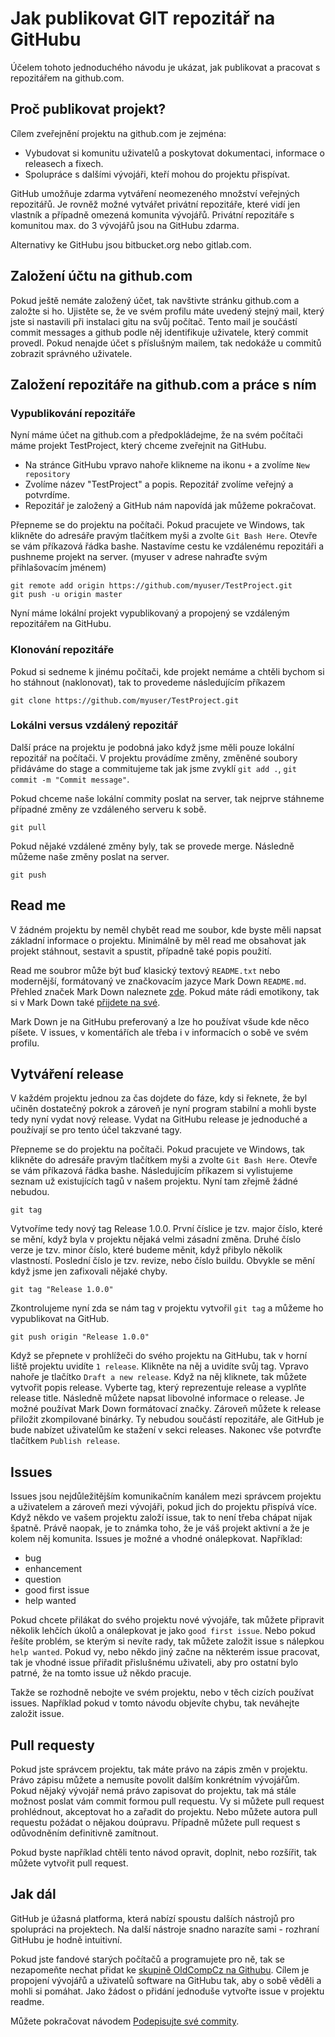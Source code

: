 # Jak publikovat GIT repozitář na GitHubu

Účelem tohoto jednoduchého návodu je ukázat, jak publikovat a pracovat s 
repozitářem na github.com.

## Proč publikovat projekt?

Cílem zveřejnění projektu na github.com je zejména:

* Vybudovat si komunitu uživatelů a poskytovat dokumentaci, informace o 
releasech a fixech.
* Spolupráce s dalšími vývojáři, kteří mohou do projektu přispívat.

GitHub umožňuje zdarma vytváření neomezeného množství veřejných repozitářů. 
Je rovněž možné vytvářet privátní repozitáře, které vidí jen vlastník a případně
omezená komunita vývojářů. Privátní repozitáře s komunitou max. do 3 vývojářů 
jsou na GitHubu zdarma.  

Alternativy ke GitHubu jsou bitbucket.org nebo gitlab.com.

## Založení účtu na github.com

Pokud ještě nemáte založený účet, tak navštivte stránku github.com a založte si
ho. Ujistěte se, že ve svém profilu máte uvedený stejný mail, který jste si
nastavili při instalaci gitu na svůj počítač. Tento mail je součástí commit 
messages a github podle něj identifikuje uživatele, který commit provedl. Pokud
nenajde účet s příslušným mailem, tak nedokáže u commitů zobrazit správného
uživatele.

## Založení repozitáře na github.com a práce s ním

### Vypublikování repozitáře

Nyní máme účet na github.com a předpokládejme, že na svém počítači máme projekt
TestProject, který chceme zveřejnit na GitHubu.  

* Na stránce GitHubu vpravo nahoře klikneme na ikonu `+` a zvolíme 
`New repository`
* Zvolíme název "TestProject" a popis. Repozitář zvolíme veřejný a potvrdíme.
* Repozitář je založený a GitHub nám napovídá jak můžeme pokračovat.

Přepneme se do projektu na počítači. Pokud pracujete ve Windows, tak klikněte do
adresáře pravým tlačítkem myši a zvolte `Git Bash Here`. Otevře se vám příkazová 
řádka bashe. Nastavíme cestu ke vzdálenému repozitáři a pushneme projekt na 
server. (myuser v adrese nahraďte svým přihlašovacím jménem)

```
git remote add origin https://github.com/myuser/TestProject.git
git push -u origin master
```

Nyní máme lokální projekt vypublikovaný a propojený se vzdáleným repozitářem na 
GitHubu.

### Klonování repozitáře

Pokud si sedneme k jinému počítači, kde projekt nemáme a chtěli bychom si ho 
stáhnout (naklonovat), tak to provedeme následujícím příkazem

```
git clone https://github.com/myuser/TestProject.git 
```

### Lokálni versus vzdálený repozitář

Další práce na projektu je podobná jako když jsme měli pouze lokální repozitář
na počítači. V projektu provádíme změny, změněné soubory přidáváme do stage a 
commitujeme tak jak jsme zvyklí `git add .`, `git commit -m "Commit message"`.  

Pokud chceme naše lokální commity poslat na server, tak nejprve stáhneme 
případné změny ze vzdáleného serveru k sobě.

```
git pull
```

Pokud nějaké vzdálené změny byly, tak se provede merge. Následně můžeme naše 
změny poslat na server.

```
git push
```   

## Read me

V žádném projektu by neměl chybět read me soubor, kde byste měli napsat základní
informace o projektu. Minimálně by měl read me obsahovat jak projekt stáhnout, 
sestavit a spustit, případně také popis použití.  

Read me soubror může být buď klasický textový `README.txt` nebo modernější, 
formátovaný ve značkovacím jazyce Mark Down `README.md`. Přehled značek 
Mark Down naleznete 
[zde](https://guides.github.com/features/mastering-markdown/).
Pokud máte rádi emotikony, tak si v Mark Down také 
[přijdete na své](https://www.webpagefx.com/tools/emoji-cheat-sheet/).  

Mark Down je na GitHubu preferovaný a lze ho používat všude kde něco píšete. 
V issues, v komentářích ale třeba i v informacích o sobě ve svém profilu. 

## Vytváření release

V každém projektu jednou za čas dojdete do fáze, kdy si řeknete, že byl učiněn 
dostatečný pokrok a zároveň je nyní program stabilní a mohli byste tedy nyní
vydat nový release. Vydat na GitHubu release je jednoduché a používají se
pro tento účel takzvané tagy.  

Přepneme se do projektu na počítači. Pokud pracujete ve Windows, tak klikněte do
adresáře pravým tlačítkem myši a zvolte `Git Bash Here`. Otevře se vám příkazová 
řádka bashe. Následujícím příkazem si vylistujeme seznam už existujících tagů v
našem projektu. Nyní tam zřejmě žádné nebudou.

```
git tag
```

Vytvoříme tedy nový tag Release 1.0.0. První číslice je tzv. major číslo, které
se mění, když byla v projektu nějaká velmi zásadní změna. Druhé číslo verze je
tzv. minor číslo, které budeme měnit, když přibylo několik vlastností. Poslední
číslo je tzv. revize, nebo číslo buildu. Obvykle se mění když jsme jen 
zafixovali nějaké chyby.

```
git tag "Release 1.0.0"
```

Zkontrolujeme nyní zda se nám tag v projektu vytvořil `git tag` a můžeme ho 
vypublikovat na GitHub.

```
git push origin "Release 1.0.0"
```

Když se přepnete v prohlížeči do svého projektu na GitHubu, tak v horní liště 
projektu uvidíte `1 release`. Klikněte na něj a uvidíte svůj tag. Vpravo nahoře
je tlačítko `Draft a new release`. Když na něj kliknete, tak můžete vytvořit 
popis release. Vyberte tag, který reprezentuje release a vyplňte release title.
Následně můžete napsat libovolné informace o release. Je možné používat Mark 
Down formátovací značky. Zároveň můžete k release přiložit zkompilované binárky. 
Ty nebudou součástí repozitáře, ale GitHub je bude nabízet uživatelům ke stažení 
v sekci releases. Nakonec vše potvrďte tlačítkem `Publish release`. 

## Issues

Issues jsou nejdůležitějším komunikačním kanálem mezi správcem projektu a 
uživatelem a zároveň mezi vývojáři, pokud jich do projektu přispívá více.
Když někdo ve vašem projektu založí issue, tak to není třeba chápat nijak
špatně. Právě naopak, je to známka toho, že je váš projekt aktivní a že je
kolem něj komunita. Issues je možné a vhodné onálepkovat. Například:

* bug
* enhancement
* question
* good first issue
* help wanted

Pokud chcete přilákat do svého projektu nové vývojáře, tak můžete připravit
několik lehčích úkolů a onálepkovat je jako `good first issue`. Nebo pokud
řešíte problém, se kterým si nevíte rady, tak můžete založit issue s nálepkou
`help wanted`. Pokud vy, nebo někdo jiný začne na některém issue pracovat,
tak je vhodné issue přiřadit přislušnému uživateli, aby pro ostatní bylo patrné,
že na tomto issue už někdo pracuje.  

Takže se rozhodně nebojte ve svém projektu, nebo v těch cizích používat issues. 
Například pokud v tomto návodu objevíte chybu, tak neváhejte založit issue.

## Pull requesty

Pokud jste správcem projektu, tak máte právo na zápis změn v projektu. Právo
zápisu můžete a nemusíte povolit dalším konkrétním vývojářům. Pokud nějaký
vývojář nemá právo zapisovat do projektu, tak má stále možnost poslat vám 
commit formou pull requestu. Vy si můžete pull request prohlédnout, akceptovat
ho a zařadit do projektu. Nebo můžete autora pull requestu požádat o nějakou
doúpravu. Případně můžete pull request s odůvodněním definitivně zamítnout.  

Pokud byste například chtěli tento návod opravit, doplnit, nebo rozšířit, tak
můžete vytvořit pull request.

## Jak dál

GitHub je úžasná platforma, která nabízí spoustu dalších nástrojů pro spolupráci
na projektech. Na další nástroje snadno narazíte sami - rozhraní GitHubu je 
hodně intuitivní.  

Pokud jste fandové starých počítačů a programujete pro ně, tak se nezapomeňte
nechat přidat ke [skupině OldCompCz na Githubu](https://github.com/oldcompcz).
Cílem je propojení vývojářů a uživatelů software na GitHubu tak, aby o sobě 
věděli a mohli si pomáhat. Jako žádost o přidání jednoduše vytvořte issue v 
projektu readme.

Můžete pokračovat návodem [Podepisujte své commity](HowSignCommits.md).